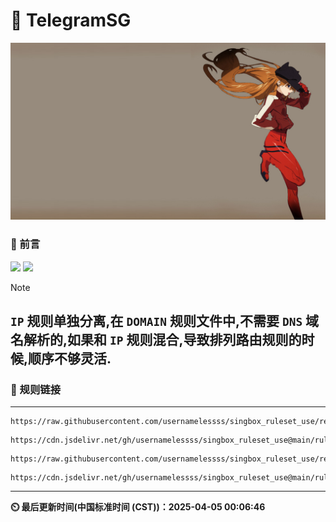 
# 🧸 TelegramSG
![](https://raw.githubusercontent.com/usernamelessss/picture-bed/main/images/202504042256831.jpg)
### 📣 前言
![](https://shields.io/badge/-移除重复规则-ff69b4) ![](https://shields.io/badge/-IP&nbsp;规则单独存放不与&nbsp;DOMAIN&nbsp;等混合-green)
> [!NOTE]
**`IP` 规则单独分离,在 `DOMAIN` 规则文件中,不需要 `DNS` 域名解析的,如果和 `IP` 规则混合,导致排列路由规则的时候,顺序不够灵活.**
---

###  🔗 规则链接
---

```url
https://raw.githubusercontent.com/usernamelessss/singbox_ruleset_use/refs/heads/main/rule/TelegramSG/TelegramSG_IP.json
```

```url
https://cdn.jsdelivr.net/gh/usernamelessss/singbox_ruleset_use@main/rule/TelegramSG/TelegramSG_IP.json
```

```url
https://raw.githubusercontent.com/usernamelessss/singbox_ruleset_use/refs/heads/main/rule/TelegramSG/TelegramSG_IP.srs
```

```url
https://cdn.jsdelivr.net/gh/usernamelessss/singbox_ruleset_use@main/rule/TelegramSG/TelegramSG_IP.srs
```

---
**⏲️ 最后更新时间(中国标准时间 (CST))：2025-04-05 00:06:46**